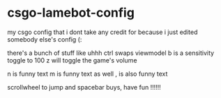 # csgo-lamebot-config
my csgo config that i dont take any credit for because i just edited somebody else's config (:


there's a bunch of stuff like uhhh
ctrl swaps viewmodel
b is a sensitivity toggle to 100
z will toggle the game's volume

n is funny text
m is funny text as well
, is also funny text

scrollwheel to jump and spacebar buys, have fun !!!!!!
